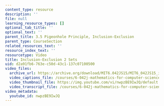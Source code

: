 ```yaml
---
content_type: resource
description: ''
file: null
learning_resource_types: []
optional_tab_title: ''
optional_text: ''
parent_title: 3.5 Pigeonhole Principle, Inclusion-Exclusion
parent_type: CourseSection
related_resources_text: ''
resource_index_text: ''
resourcetype: Video
title: Inclusion-Exclusion 2 Sets
uid: d2a91fb6-763e-c50d-43c1-137c07100500
video_files:
  archive_url: https://archive.org/download/MIT6.042JS15/MIT6_042JS15_incexc2set_video_ipod.mp4
  video_captions_file: /courses/6-042j-mathematics-for-computer-science-spring-2015/402db82ce5ef5282aadca17276a8ea86_nwpzBE9IwJQ.vtt
  video_thumbnail_file: https://img.youtube.com/vi/nwpzBE9IwJQ/default.jpg
  video_transcript_file: /courses/6-042j-mathematics-for-computer-science-spring-2015/559268e9817221eb19a5ab59c7622479_nwpzBE9IwJQ.pdf
video_metadata:
  youtube_id: nwpzBE9IwJQ
---
```

